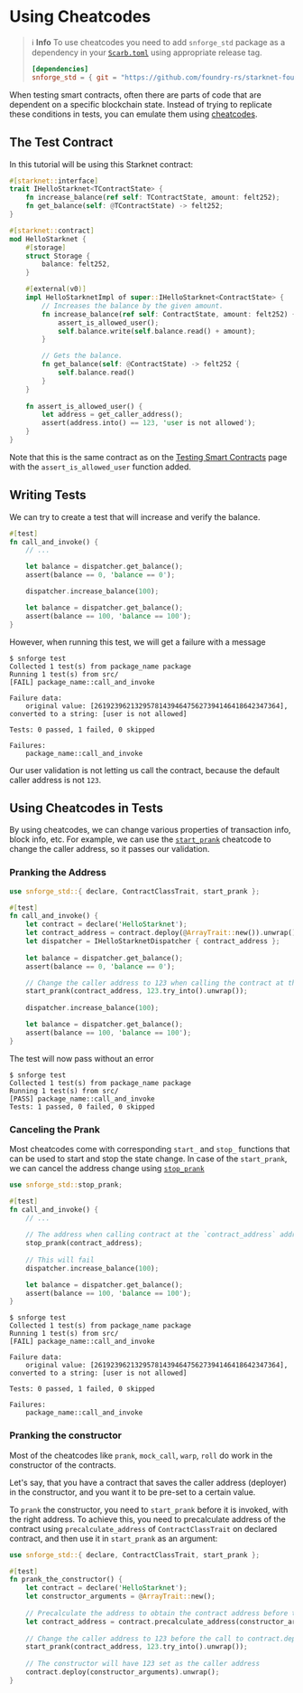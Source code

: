 # Using Cheatcodes

> ℹ️ **Info**
> To use cheatcodes you need to add `snforge_std` package as a dependency in
> your [`Scarb.toml`](https://docs.swmansion.com/scarb/docs/guides/dependencies.html#adding-a-dependency) 
> using appropriate release tag.
>```toml
> [dependencies]
> snforge_std = { git = "https://github.com/foundry-rs/starknet-foundry.git", tag = "v0.7.1" }
> ```

When testing smart contracts, often there are parts of code that are dependent on a specific blockchain state.
Instead of trying to replicate these conditions in tests, you can emulate them
using [cheatcodes](../appendix/cheatcodes.md).

## The Test Contract

In this tutorial will be using this Starknet contract:

```rust
#[starknet::interface]
trait IHelloStarknet<TContractState> {
    fn increase_balance(ref self: TContractState, amount: felt252);
    fn get_balance(self: @TContractState) -> felt252;
}

#[starknet::contract]
mod HelloStarknet {
    #[storage]
    struct Storage {
        balance: felt252,
    }

    #[external(v0)]
    impl HelloStarknetImpl of super::IHelloStarknet<ContractState> {
        // Increases the balance by the given amount.
        fn increase_balance(ref self: ContractState, amount: felt252) {
            assert_is_allowed_user();
            self.balance.write(self.balance.read() + amount);
        }

        // Gets the balance. 
        fn get_balance(self: @ContractState) -> felt252 {
            self.balance.read()
        }
    }
    
    fn assert_is_allowed_user() {
        let address = get_caller_address();
        assert(address.into() == 123, 'user is not allowed');
    }
}
```

Note that this is the same contract as on the [Testing Smart Contracts](./testing.md) page with
the `assert_is_allowed_user` function added.

## Writing Tests

We can try to create a test that will increase and verify the balance.

```rust
#[test]
fn call_and_invoke() {
    // ...

    let balance = dispatcher.get_balance();
    assert(balance == 0, 'balance == 0');

    dispatcher.increase_balance(100);

    let balance = dispatcher.get_balance();
    assert(balance == 100, 'balance == 100');
}
```

However, when running this test, we will get a failure with a message

```shell
$ snforge test
Collected 1 test(s) from package_name package
Running 1 test(s) from src/
[FAIL] package_name::call_and_invoke

Failure data:
    original value: [2619239621329578143946475627394146418642347364], converted to a string: [user is not allowed]

Tests: 0 passed, 1 failed, 0 skipped

Failures:
    package_name::call_and_invoke
```

Our user validation is not letting us call the contract, because the default caller address is not `123`.

## Using Cheatcodes in Tests

By using cheatcodes, we can change various properties of transaction info, block info, etc.
For example, we can use the [`start_prank`](../appendix/cheatcodes/start_prank.md) cheatcode to change the caller
address,
so it passes our validation.

### Pranking the Address

```rust
use snforge_std::{ declare, ContractClassTrait, start_prank };

#[test]
fn call_and_invoke() {
    let contract = declare('HelloStarknet');
    let contract_address = contract.deploy(@ArrayTrait::new()).unwrap();
    let dispatcher = IHelloStarknetDispatcher { contract_address };
    
    let balance = dispatcher.get_balance();
    assert(balance == 0, 'balance == 0');

    // Change the caller address to 123 when calling the contract at the `contract_address` address
    start_prank(contract_address, 123.try_into().unwrap());
    
    dispatcher.increase_balance(100);

    let balance = dispatcher.get_balance();
    assert(balance == 100, 'balance == 100');
}
```

The test will now pass without an error

```shell
$ snforge test
Collected 1 test(s) from package_name package
Running 1 test(s) from src/
[PASS] package_name::call_and_invoke
Tests: 1 passed, 0 failed, 0 skipped
```

### Canceling the Prank

Most cheatcodes come with corresponding `start_` and `stop_` functions that can be used to start and stop the state
change.
In case of the `start_prank`, we can cancel the address change
using [`stop_prank`](../appendix/cheatcodes/stop_prank.md)

```rust
use snforge_std::stop_prank;

#[test]
fn call_and_invoke() {
    // ...
    
    // The address when calling contract at the `contract_address` address will no longer be changed
    stop_prank(contract_address);
    
    // This will fail
    dispatcher.increase_balance(100);

    let balance = dispatcher.get_balance();
    assert(balance == 100, 'balance == 100');
}
```

```shell
$ snforge test
Collected 1 test(s) from package_name package
Running 1 test(s) from src/
[FAIL] package_name::call_and_invoke

Failure data:
    original value: [2619239621329578143946475627394146418642347364], converted to a string: [user is not allowed]

Tests: 0 passed, 1 failed, 0 skipped

Failures:
    package_name::call_and_invoke
```

### Pranking the constructor

Most of the cheatcodes like `prank`, `mock_call`, `warp`, `roll` do work in the constructor of the contracts.

Let's say, that you have a contract that saves the caller address (deployer) in the constructor, and you want it to be pre-set to a certain value.

To `prank` the constructor, you need to `start_prank` before it is invoked, with the right address. 
To achieve this, you need to precalculate address of the contract using `precalculate_address` of `ContractClassTrait` on declared contract,
and then use it in `start_prank` as an argument:


```rust
use snforge_std::{ declare, ContractClassTrait, start_prank };

#[test]
fn prank_the_constructor() {
    let contract = declare('HelloStarknet');
    let constructor_arguments = @ArrayTrait::new();
    
    // Precalculate the address to obtain the contract address before the constructor call (deploy) itself
    let contract_address = contract.precalculate_address(constructor_arguments); 
    
    // Change the caller address to 123 before the call to contract.deploy
    start_prank(contract_address, 123.try_into().unwrap());
    
    // The constructor will have 123 set as the caller address 
    contract.deploy(constructor_arguments).unwrap();
}
```
